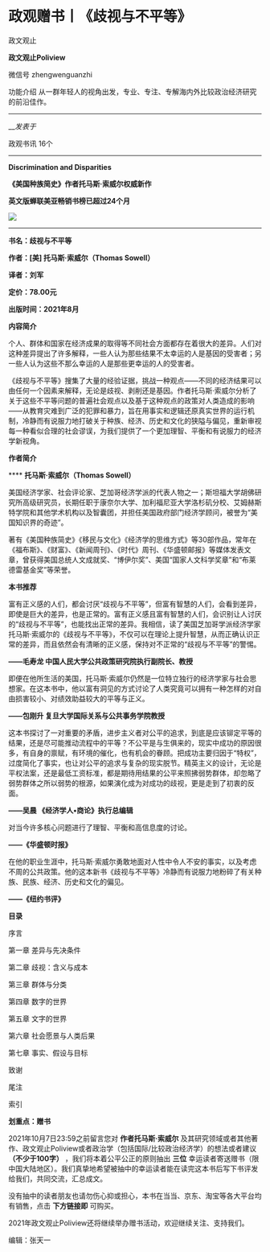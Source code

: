

#  政观赠书丨《歧视与不平等》

政文观止  

**政文观止Poliview** 

微信号 zhengwenguanzhi

功能介绍 从一群年轻人的视角出发，专业、专注、专解海内外比较政治经济研究的前沿佳作。

____

___发表于_

政观书讯 16个

****

**Discrimination and Disparities**

 **《美国种族简史》作者托马斯·索威尔权威新作**

 **英文版蝉联美亚畅销书榜已超过24个月**

![](/images/56/2.png)

 ****

 **书名：歧视与不平等**

 **作者：[美] 托马斯·索威尔（Thomas Sowell）**

 **译者：刘军**

 **定价：78.00元**

 **出版时间：2021年8月**

  

  

  

 **内容简介**  

个人、群体和国家在经济成果的取得等不同社会方面都存在着很大的差异。人们对这种差异提出了许多解释，一些人认为那些结果不太幸运的人是基因的受害者；另一些人认为这些不那么幸运的人是那些更幸运的人的受害者。  
  
《歧视与不平等》搜集了大量的经验证据，挑战一种观点——不同的经济结果可以由任何一个因素来解释，无论是歧视、剥削还是基因。作者托马斯·索威尔分析了关于这些不平等问题的普遍社会观点以及基于这种观点的政策对人类造成的影响——从教育灾难到广泛的犯罪和暴力，旨在用事实和逻辑还原真实世界的运行机制，冷静而有说服力地打破关于种族、经济、历史和文化的狭隘与偏见，重新审视每一种看似合理的社会谬误，为我们提供了一个更加理智、平衡和有说服力的经济学新视角。

  

 **作者简介**

 **** **托马斯·索威尔（Thomas Sowell）**

美国经济学家、社会评论家、芝加哥经济学派的代表人物之一；斯坦福大学胡佛研究所高级研究员，长期任职于康奈尔大学、加利福尼亚大学洛杉矶分校、艾姆赫斯特学院和其他学术机构以及智囊团，并担任美国政府部门经济学顾问，被誉为“美国知识界的奇迹”。

  

著有《美国种族简史》《移民与文化》《经济学的思维方式》等30部作品，常年在《福布斯》、《财富》、《新闻周刊》、《时代》周刊、《华盛顿邮报》等媒体发表文章，曾获得美国总统人文成就奖、“博伊尔奖”、美国“国家人文科学奖章”和“布莱德雷基金奖”等荣誉。

  

 **本书推荐**

富有正义感的人们，都会讨厌“歧视与不平等”，但富有智慧的人们，会看到差异，即使是巨大的差异，也是正常的。富有正义感且富有智慧的人们，会识别让人讨厌的“歧视与不平等”，也能找出正常的差异。我相信，读了美国芝加哥学派经济学家托马斯·索威尔的《歧视与不平等》，不仅可以在理论上提升智慧，从而正确认识正常的差异，而且依然会有清晰的正义感，保持对不正常的“歧视与不平等”的警惕。

 **——毛寿龙 中国人民大学公共政策研究院执行副院长、教授**

  

即便在他所生活的美国，托马斯·索威尔仍然是一位特立独行的经济学家与社会思想家。在这本书中，他以富有洞见的方式讨论了人类究竟可以拥有一种怎样的对自由损害较小、对绩效助益较大的平等与正义。

**——包刚升 复旦大学国际关系与公共事务学院教授**

  

这本书探讨了一对重要的矛盾，进步主义者对公平的追求，到底是应该铆定平等的结果，还是尽可能推动流程中的平等？不公平是与生俱来的，现实中成功的原因很多，有自身的禀赋，有环境的催化，也有机会的眷顾。把成功主要归因于“特权”，过度简化了事实，也让对公平的追求与复杂的现实脱节。精英主义的设计，无论是平权法案，还是最低工资标准，都是期待用结果的公平来照拂弱势群体，却忽略了弱势群体之所以弱势的根源，如果演化成为对成功的歧视，更是走到了初衷的反面。

 **——吴晨 《经济学人•商论》执行总编辑**

  

对当今许多核心问题进行了理智、平衡和高信息度的讨论。

 **——《华盛顿时报》**

  

在他的职业生涯中，托马斯·索威尔勇敢地面对人性中令人不安的事实，以及考虑不周的公共政策。他的这本新书《歧视与不平等》冷静而有说服力地粉碎了有关种族、民族、经济、历史和文化的偏见。

 **——《纽约书评》**

  

 **目录**

序言

第一章 差异与先决条件

第二章 歧视：含义与成本

第三章 群体与分类

第四章 数字的世界

第五章 文字的世界

第六章 社会愿景与人类后果

第七章 事实、假设与目标

致谢

尾注

索引

  

 **划重点：赠书**

2021年10月7日23:59之前留言您对 **作者托马斯·索威尔**
及其研究领域或者其他著作、政文观止Poliview或者政治学（包括国际/比较政治经济学）的想法或者建议 **（不少于100字）**
，我们将本着公平公正的原则抽出 **三位**
幸运读者寄送赠书（限中国大陆地区）。我们真挚地希望被抽中的幸运读者能在读完这本书后写下书评发给我们，共同交流，汇总成文。

  

没有抽中的读者朋友也请勿伤心抑或担心，本书在当当、京东、淘宝等各大平台均有销售，点击 **下方链接即** 可购买。  

2021年政文观止Poliview还将继续举办赠书活动，欢迎继续关注、支持我们。

  

编辑：张天一

  

